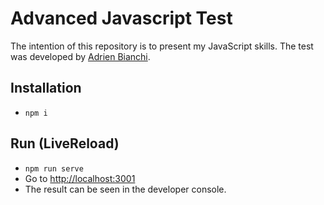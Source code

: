 # Advanced Javascript Test
The intention of this repository is to present my JavaScript skills. The test was developed by [Adrien Bianchi](https://gitlab.com/adrien_ncco).

## Installation

* `npm i`

## Run (LiveReload)
* `npm run serve`
* Go to [http://localhost:3001](http://localhost:3001)
* The result can be seen in the developer console.